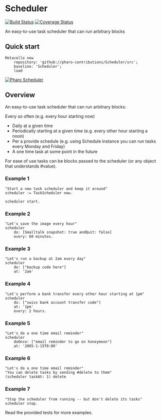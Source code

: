 # Scheduler

[![Build Status](https://travis-ci.org/pharo-contributions/Scheduler.svg?branch=master)](https://travis-ci.org/pharo-contributions/Scheduler) [![Coverage Status](https://coveralls.io/repos/github/pharo-contributions/Scheduler/badge.svg?branch=master)](https://coveralls.io/github/pharo-contributions/Scheduler?branch=master)

An easy-to-use task scheduler that can run arbitrary blocks

## Quick start

```Smalltalk
Metacello new 
    repository: 'github://pharo-contributions/Scheduler/src';
    baseline: 'Scheduler';
    load
```

[![Pharo Scheduler](https://img.youtube.com/vi/NOr32YgdujI/0.jpg)](https://www.youtube.com/watch?v=NOr32YgdujI)

## Overview

An easy-to-use task scheduler that can run arbitrary blocks:

Every so often (e.g. every hour starting now)

- Daily at a given time
- Periodically starting at a given time (e.g. every other hour starting a noon)
- Per a provide schedule (e.g. using Schedule instance you can run tasks every Monday and Friday)
- A one time task at some point in the future

For ease of use tasks can be blocks passed to the scheduler (or any object that understands #value).

### Example 1

```Smalltalk
"Start a new task scheduler and keep it around"
scheduler := TaskScheduler new.

scheduler start.
```

### Example 2

```Smalltalk
"Let's save the image every hour"
scheduler
    do: [Smalltalk snapshot: true andQuit: false]
    every: 60 minutes.
```

### Example 3

```Smalltalk
"Let's run a backup at 2am every day"
scheduler
    do: ["backup code here"]
    at: '2am'
```

### Example 4

```Smalltalk
"Let's perform a bank transfer every other hour starting at 1pm"
scheduler
    do: ["swiss bank account transfer code"]
    at: '1pm'
    every: 2 hours.
```

### Example 5

```Smalltalk
"Let's do a one time email reminder"
scheduler
    doOnce: ["email reminder to go on honeymoon"]
    at: '2005-1-15T8:00'
```

### Example 6

```Smalltalk
"Let's do a one time email reminder"
"You can delete tasks by sending #delete to them"
(scheduler taskAt: 1) delete
```

### Example 7

```Smalltalk
"Stop the scheduler from running -- but don't delete its tasks"
scheduler stop.
```
Read the provided tests for more examples.
